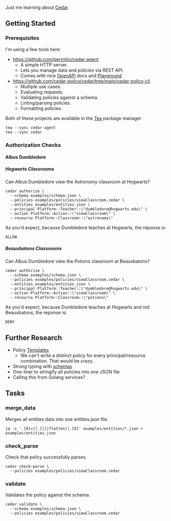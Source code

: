 Just me learning about [Cedar][cedar].

[cedar]: https://docs.cedarpolicy.com/

## Getting Started

### Prerequisites

I'm using a few tools here:

- https://github.com/permitio/cedar-agent
  - A simple HTTP server.
  - Lets you manage data and policies via REST API.
  - Comes with nice [OpenAPI][swagger] docs and [Playground][rapidoc].
- https://github.com/cedar-policy/cedar/tree/main/cedar-policy-cli
  - Multiple use cases.
  - Evaluating requests.
  - Validating policies against a schema.
  - Linting/parsing policies.
  - Formatting policies.

[rapidoc]: http://localhost:8180/rapidoc
[swagger]: http://localhost:8180/swagger-ui

Both of these projects are available in the [Tea][tea] package manager

```
tea --sync cedar-agent
tea --sync cedar
```

[tea]: https://docs.tea.xyz/getting-started/install-tea

### Authorization Checks

#### Albus Dumbledore

##### Hogwarts Classrooms

Can Albus Dumbledore view the Astronomy classroom at Hogwarts?

```shell
cedar authorize \
  --schema examples/schema.json \
  --policies examples/policies/viewClassroom.cedar \
  --entities examples/entities.json \
  --principal Platform::Teacher::\"dumbledore@hogwarts.edu\" \
  --action Platform::Action::\"viewClassroom\" \
  --resource Platform::Classroom::\"astronomy\"
```

As you'd expect, because Dumbledore teaches at Hogwarts, the reponse is:

```
ALLOW
```

##### Beauxbatons Classrooms

Can Albus Dumbledore view the Potions classroom at Beauxbatons?

```shell
cedar authorize \
  --schema examples/schema.json \
  --policies examples/policies/viewClassroom.cedar \
  --entities examples/entities.json \
  --principal Platform::Teacher::\"dumbledore@hogwarts.edu\" \
  --action Platform::Action::\"viewClassroom\" \
  --resource Platform::Classroom::\"potions\"
```

As you'd expect, because Dumbledore teaches at Hogwarts and not Beauxbatons,
the reponse is:

```
DENY
```

## Further Research

- Policy [Templates][templates]
  - We can't write a distinct policy for every principal/resource combination. That would be crazy.
- Strong typing with [schemas][schemas]
- One-liner to stringify all policies into one JSON file
- Calling this from Golang services?

[templates]: https://docs.cedarpolicy.com/templates.html
[schemas]: https://docs.cedarpolicy.com/schema.html

## Tasks

### merge_data

Merges all entities data into one entities.json file.

```shell
jq -s '.[0]=([.[]]|flatten)|.[0]' examples/entities/*.json > examples/entities.json
```

### check_parse

Check that policy successfully parses.

```shell
cedar check-parse \
  --policies examples/policies/viewClassroom.cedar
```

### validate

Validates the policy against the schema.

```shell
cedar validate \
  --schema examples/schema.json \
  --policies examples/policies/viewClassroom.cedar
```
